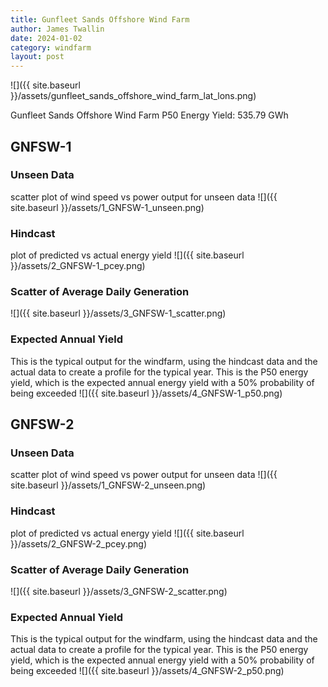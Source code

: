 ```yaml
---
title: Gunfleet Sands Offshore Wind Farm
author: James Twallin
date: 2024-01-02
category: windfarm
layout: post
---
```

![]({{ site.baseurl }}/assets/gunfleet_sands_offshore_wind_farm_lat_lons.png)

Gunfleet Sands Offshore Wind Farm P50 Energy Yield: 535.79 GWh

GNFSW-1
-------------
### Unseen Data 
scatter plot of wind speed vs power output for unseen data
![]({{ site.baseurl }}/assets/1_GNFSW-1_unseen.png)
### Hindcast 
plot of predicted vs actual energy yield
![]({{ site.baseurl }}/assets/2_GNFSW-1_pcey.png)
### Scatter of Average Daily Generation 

![]({{ site.baseurl }}/assets/3_GNFSW-1_scatter.png)
### Expected Annual Yield 
This is the typical output for the windfarm, using the hindcast data and the actual data to create a profile for the typical year. This is the P50 energy yield, which is the expected annual energy yield with a 50% probability of being exceeded
![]({{ site.baseurl }}/assets/4_GNFSW-1_p50.png)

GNFSW-2
-------------
### Unseen Data 
scatter plot of wind speed vs power output for unseen data
![]({{ site.baseurl }}/assets/1_GNFSW-2_unseen.png)
### Hindcast 
plot of predicted vs actual energy yield
![]({{ site.baseurl }}/assets/2_GNFSW-2_pcey.png)
### Scatter of Average Daily Generation 

![]({{ site.baseurl }}/assets/3_GNFSW-2_scatter.png)
### Expected Annual Yield 
This is the typical output for the windfarm, using the hindcast data and the actual data to create a profile for the typical year. This is the P50 energy yield, which is the expected annual energy yield with a 50% probability of being exceeded
![]({{ site.baseurl }}/assets/4_GNFSW-2_p50.png)

